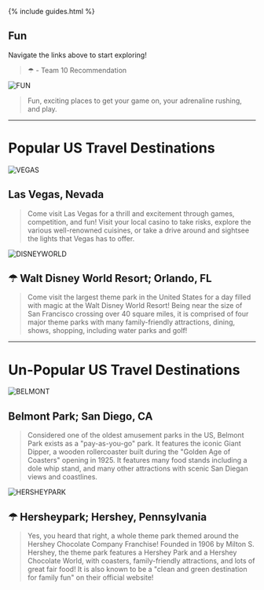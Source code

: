 {% include guides.html %}

## Fun

Navigate the links above to start exploring!

> ☂ - Team 10 Recommendation

![FUN](https://trekbaron.com/wp-content/uploads/2020/08/types-of-roller-coasters-Aug262020-1-min.jpg)

> Fun, exciting places to get your game on, your adrenaline rushing, and play.

---------
# Popular US Travel Destinations

![VEGAS](https://dynamic-media-cdn.tripadvisor.com/media/photo-o/17/01/00/2b/the-strip.jpg?w=600&h=400&s=1)
## Las Vegas, Nevada
> Come visit Las Vegas for a thrill and excitement through games, competition, and fun! Visit your local casino to take risks, explore the various well-renowned cuisines, or take a drive around and sightsee the lights that Vegas has to offer. 

![DISNEYWORLD](https://image.cnbcfm.com/api/v1/image/107037751-1648489954991-gettyimages-1229667455-_RMN0959_2-Edit.jpeg?v=1664308318&w=1920&h=1080)
## ☂ Walt Disney World Resort; Orlando, FL
> Come visit the largest theme park in the United States for a day filled with magic at the Walt Disney World Resort! Being near the size of San Francisco crossing over 40 square miles, it is comprised of four major theme parks with many family-friendly attractions, dining, shows, shopping, including water parks and golf!

---------
# Un-Popular US Travel Destinations

![BELMONT](https://www.belmontpark.com/wp-content/uploads/2020/07/BelmontPark-aerial_midway_north_edit-scaled.jpg)
## Belmont Park; San Diego, CA
> Considered one of the oldest amusement parks in the US, Belmont Park exists as a "pay-as-you-go" park. It features the iconic Giant Dipper, a wooden rollercoaster built during the "Golden Age of Coasters" opening in 1925. It features many food stands including a dole whip stand, and many other attractions with scenic San Diegan views and coastlines. 
<!-- https://www.huffpost.com/entry/lesser-known-amusement-parks_l_5dcceec7e4b03a7e0294dd61 -->

![HERSHEYPARK](https://www.belmontpark.com/wp-content/uploads/2020/07/BelmontPark-aerial_midway_north_edit-scaled.jpg)
## ☂ Hersheypark; Hershey, Pennsylvania
> Yes, you heard that right, a whole theme park themed around the Hershey Chocolate Company Franchise! Founded in 1906 by Milton S. Hershey, the theme park features a Hershey Park and a Hershey Chocolate World, with coasters, family-friendly attractions, and lots of great fair food! It is also known to be a "clean and green destination for family fun" on their official website!
<!-- https://www.google.com/search?q=Hersheypark&oq=Hersheypark&aqs=chrome..69i57j0i271.230j0j9&sourceid=chrome&ie=UTF-8 -->